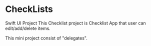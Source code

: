 # CheckLists
Swift UI Project
This Checklist project is Checklist App that user can edit/add/delete items.

This mini project consist of "delegates".
